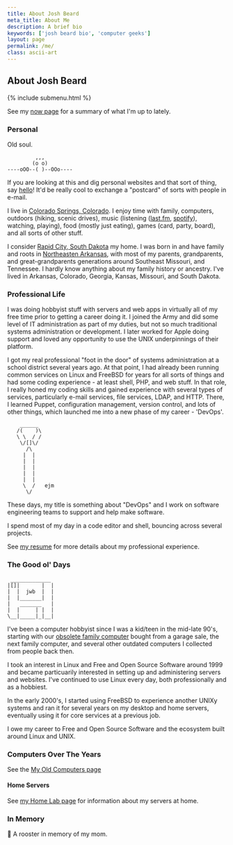 ```yaml
---
title: About Josh Beard
meta_title: About Me
description: A brief bio
keywords: ['josh beard bio', 'computer geeks']
layout: page
permalink: /me/
class: ascii-art
---
```

## About Josh Beard

{% include submenu.html %}

See my [now page](/now) for a summary of what I'm up to lately.

### Personal

Old soul.

```ascii-art
         ,,,
        (o o)
----oOO--( )--OOo----
```

If you are looking at this and dig personal websites and that sort of thing,
say [hello](mailto:hello@joshbeard.me)! It'd be really cool to exchange a
"postcard" of sorts with people in e-mail.

I live in [Colorado Springs, Colorado](https://en.wikipedia.org/wiki/Colorado_Springs%2C_Colorado).
I enjoy time with family, computers, outdoors (hiking, scenic drives), music
(listening ([last.fm](https://www.last.fm/user/joshbeard), [spotify](https://open.spotify.com/user/hewbert007?si=52f6e599773a4cab)), watching, playing), food
(mostly just eating), games (card, party, board), and all sorts of other stuff.

I consider [Rapid City, South Dakota](https://en.wikipedia.org/wiki/Rapid_City%2C_South_Dakota) my home.
I was born in and have family and roots in [Northeasten Arkansas](https://en.wikipedia.org/wiki/Arkansas_Delta),
with most of my parents, grandparents, and great-grandparents generations around
Southeast Missouri, and Tennessee.  I hardly know anything about my family
history or ancestry. I've lived in Arkansas, Colorado, Georgia, Kansas,
Missouri, and South Dakota.

### Professional Life

I was doing hobbyist stuff with servers and web apps in virtually all of my free
time prior to getting a career doing it. I joined the Army and did some level of
IT administration as part of my duties, but not so much traditional systems
administration or development. I later worked for Apple doing support and loved
any opportunity to use the UNIX underpinnings of their platform.

I got my real professional "foot in the door" of systems administration at a
school district several years ago. At that point, I had already been running
common services on Linux and FreeBSD for years for all sorts of things and had
some coding experience - at least shell, PHP, and web stuff. In that role, I
really honed my coding skills and gained experience with several types of
services, particularly e-mail services, file services, LDAP, and HTTP. There, I
learned Puppet, configuration management, version control, and lots of other
things, which launched me into a new phase of my career - 'DevOps'.

```ascii-art-right
    ______
   /(    )\
   \ \  / /
    \/[]\/
      /\
     |  |
     |  |
     |  |
     |  |
     |  |
     \  /   ejm
      \/
```

These days, my title is something about "DevOps" and I work on software
engineering teams to support and help make software.

I spend most of my day in a code editor and shell, bouncing across several
projects.

See [my resume](/resume) for more details about my professional experience.

### The Good ol' Days

```ascii-art-left
 _____________
|[]|       |  |
|  |  jwb  |  |
|  |_______|  |
|   _______   |
|  |     | |  |
\__|_____|_|__|
```

I've been a computer hobbyist since I was a kid/teen in the mid-late 90's, starting with
our [obsolete family computer](https://en.wikipedia.org/wiki/Commodore_PC_compatible_systems)
bought from a garage sale, the next family computer, and several other outdated
computers I collected from people back then.

I took an interest in Linux and Free and Open Source Software around 1999 and
became particuarily interested in setting up and administering servers and
websites. I've continued to use Linux every day, both professionally and as a
hobbiest.

In the early 2000's, I started using FreeBSD to experience another UNIXy systems
and ran it for several years on my desktop and home servers, eventually using
it for core services at a previous job.

I owe my career to Free and Open Source Software and the ecosystem built around
Linux and UNIX.

### Computers Over The Years

See the [My Old Computers page](/old-computers.html)

#### Home Servers

See [my Home Lab page](/homelab) for information about my servers at home.

### In Memory

🐓 A rooster in memory of my mom.
